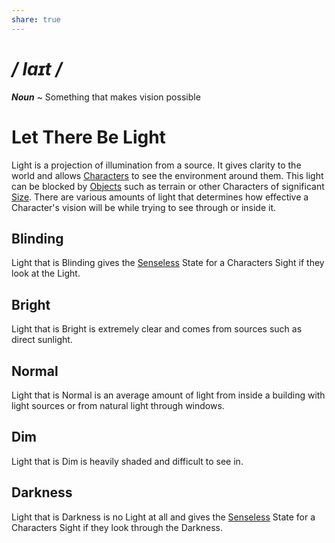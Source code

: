 ```yaml
---
share: true
---
```

# */ laɪt /*
***Noun*** ~ Something that makes vision possible
# Let There Be Light
Light is a projection of illumination from a source. It gives clarity to the world and allows [Characters](../Introduction/TTRPG.md#Characters) to see the environment around them. This light can be blocked by [Objects](./Object.md) such as terrain or other Characters of significant [Size](./Size.md). 
There are various amounts of light that determines how effective a Character's vision will be while trying to see through or inside it.
## Blinding
Light that is Blinding gives the [Senseless](../States/Senseless.md) State for a Characters Sight if they look at the Light.
## Bright
Light that is Bright is extremely clear and comes from sources such as direct sunlight.
## Normal
Light that is Normal is an average amount of light from inside a building with light sources or from natural light through windows.
## Dim
Light that is Dim is heavily shaded and difficult to see in.
## Darkness
Light that is Darkness is no Light at all and gives the [Senseless](../States/Senseless.md) State for a Characters Sight if they look through the Darkness.
